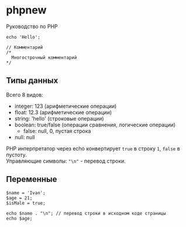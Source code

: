 # phpnew
Руководство по PHP

    echo 'Hello';

    // Комментарий
    /*
      Многострочный комментарий
    */
## Типы данных
Всего 8 видов:
- integer: 123 (арифметические операции)
- float: 12.3 (арифметические операции)
- string: 'hello' (строковые операции)
- boolean: true/false (операции сравнения, логические операции)
  - false: null, 0, пустая строка
- null: null

PHP интерпретатор через echo конвертирует `true` в строку `1`, `false` в пустоту.  
Управляющие символы: `"\n"` - перевод строки.

## Переменные

    $name = 'Ivan';
    $age = 21;
    $isMale = true;

    echo $name . "\n"; // перевод строки в исходном коде страницы
    echo $age;
